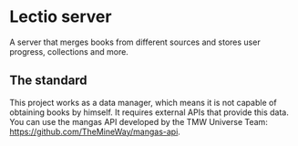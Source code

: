 # Lectio server

A server that merges books from different sources and stores user progress, collections and more.

## The standard

This project works as a data manager, which means it is not capable of obtaining books by himself. It requires external APIs that provide this data.
You can use the mangas API developed by the TMW Universe Team: https://github.com/TheMineWay/mangas-api.

